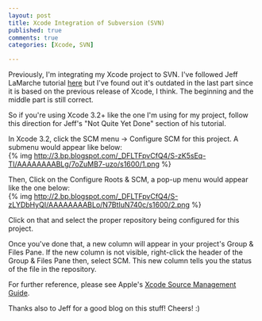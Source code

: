 ```yaml
---
layout: post
title: Xcode Integration of Subversion (SVN)
published: true
comments: true
categories: [Xcode, SVN]

---
```

  
Previously, I'm integrating my Xcode project to SVN. I've followed Jeff LaMarche tutorial [here](http://bit.ly/BGPZz) but I've found out it's outdated in the last part since it is based on the previous release of Xcode, I think. The beginning and the middle part is still correct.   
  
So if you're using Xcode 3.2+ like the one I'm using for my project, follow this direction for Jeff's "Not Quite Yet Done" section of his tutorial.   
  
In Xcode 3.2, click the SCM menu →  Configure SCM for this project. A submenu would appear like below:  
{% img http://3.bp.blogspot.com/_DFLTFpvCfQ4/S-zK5sEq-TI/AAAAAAAABLg/7oZuMB7-uzo/s1600/1.png %}  
  
Then, Click on the Configure Roots &amp; SCM, a pop-up menu would appear like the one below:  
{% img http://2.bp.blogspot.com/_DFLTFpvCfQ4/S-zLYDbHyQI/AAAAAAAABLo/N7BtIuN740c/s1600/2.png %}    

Click on that and select the proper repository being configured for this project.   
  
Once you've done that, a new column will appear in your project's Group &amp; Files Pane. If the new column is not visible, right-click the header of the Group &amp; Files Pane then, select SCM.  This new column tells you the status of the file in the repository.    
  
For further reference, please see Apple's [Xcode Source Management Guide](http://bit.ly/98ezRt).  
  
Thanks also to Jeff for a good blog on this stuff! Cheers! :)
